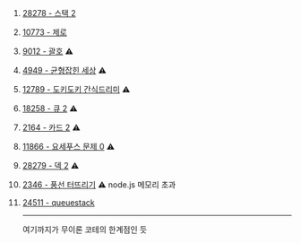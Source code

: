 1. <a href="https://www.acmicpc.net/problem/28278" target="_blank">28278 - 스택 2</a>
2. <a href="https://www.acmicpc.net/problem/10773" target="_blank">10773 - 제로</a>
3. <a href="https://www.acmicpc.net/problem/9012" target="_blank">9012 - 괄호</a> ⚠️
4. <a href="https://www.acmicpc.net/problem/4949" target="_blank">4949 - 균형잡힌 세상</a> ⚠️
5. <a href="https://www.acmicpc.net/problem/12789" target="_blank">12789 - 도키도키 간식드리미</a> ⚠️
6. <a href="https://www.acmicpc.net/problem/18258" target="_blank">18258 - 큐 2</a> ⚠️
7. <a href="https://www.acmicpc.net/problem/2164" target="_blank">2164 - 카드 2</a> ⚠️
8. <a href="https://www.acmicpc.net/problem/11866" target="_blank">11866 - 요세푸스 문제 0</a> ⚠️
9. <a href="https://www.acmicpc.net/problem/28279" target="_blank">28279 - 덱 2</a> ⚠️
10. <a href="https://www.acmicpc.net/problem/2346" target="_blank">2346 - 풍선 터뜨리기</a> ⚠️ node.js 메모리 초과
11. <a href="https://www.acmicpc.net/problem/24511" target="_blank">24511 - queuestack</a>

    ***

    여기까지가 무이론 코테의 한계점인 듯
